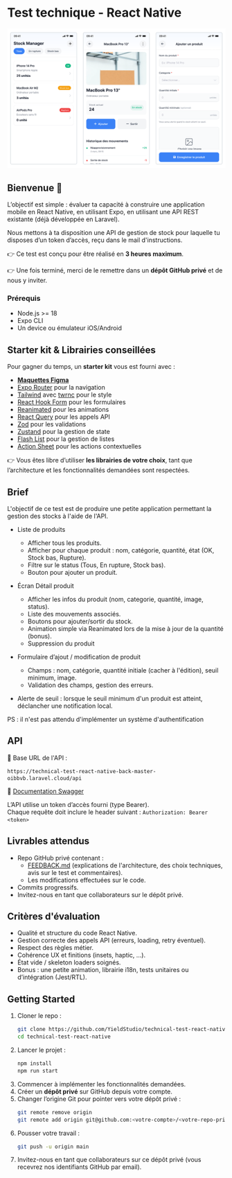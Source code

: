# Test technique - React Native

![App](art/screenshot.png)

## Bienvenue 👋

L’objectif est simple : évaluer ta capacité à construire une application mobile en React Native, en utilisant Expo, en utilisant une API REST existante (déjà développée en Laravel).

Nous mettons à ta disposition une API de gestion de stock pour laquelle tu disposes d’un token d’accès, reçu dans le mail d'instructions.

👉 Ce test est conçu pour être réalisé en **3 heures maximum**.

👉 Une fois terminé, merci de le remettre dans un **dépôt GitHub privé** et de nous y inviter.

### Prérequis
- Node.js >= 18
- Expo CLI
- Un device ou émulateur iOS/Android

## Starter kit & Librairies conseillées

Pour gagner du temps, un **starter kit** vous est fourni avec :

- **[Maquettes Figma](https://www.figma.com/design/ngBgAcJCx8XOTdfyoGdvED/Stock-manager---Test-technique?node-id=4-471&t=dTgsItnlnDsvOMYX-1)**
- [Expo Router](https://docs.expo.dev/router/introduction/) pour la navigation
- [Tailwind](https://tailwindcss.com/) avec [twrnc](https://github.com/jaredh159/tailwind-react-native-classnames) pour le style
- [React Hook Form](https://react-hook-form.com/) pour les formulaires
- [Reanimated](https://docs.swmansion.com/react-native-reanimated/) pour les animations
- [React Query](https://tanstack.com/query/latest) pour les appels API
- [Zod](https://zod.dev/) pour les validations
- [Zustand](https://zustand-demo.pmnd.rs/) pour la gestion de state
- [Flash List](https://shopify.github.io/flash-list/) pour la gestion de listes
- [Action Sheet](https://github.com/expo/react-native-action-sheet) pour les actions contextuelles


👉 Vous êtes libre d’utiliser **les librairies de votre choix**, tant que l’architecture et les fonctionnalités demandées sont respectées.

## Brief

L'objectif de ce test est de produire une petite application permettant la gestion des stocks à l'aide de l'API.

- Liste de produits
  - Afficher tous les produits.
  - Afficher pour chaque produit : nom, catégorie, quantité, état (OK, Stock bas, Rupture).
  - Filtre sur le status (Tous, En rupture, Stock bas).
  - Bouton pour ajouter un produit.

- Écran Détail produit
  - Afficher les infos du produit (nom, categorie, quantité, image, status).
  - Liste des mouvements associés.
  - Boutons pour ajouter/sortir du stock.
  - Animation simple via Reanimated lors de la mise à jour de la quantité (bonus).
  - Suppression du produit

- Formulaire d’ajout / modification de produit
  - Champs : nom, catégorie, quantité initiale (cacher à l'édition), seuil minimum, image.
  - Validation des champs, gestion des erreurs.

- Alerte de seuil : lorsque le seuil minimum d'un produit est atteint, déclancher une notification local.
 
PS : il n'est pas attendu d'implémenter un système d'authentification

## API

🔗 Base URL de l'API : 
```
https://technical-test-react-native-back-master-oibbvb.laravel.cloud/api
```

🔗 [Documentation Swagger](https://technical-test-react-native-back-master-oibbvb.laravel.cloud/api/swagger)

L’API utilise un token d’accès fourni (type Bearer).  
Chaque requête doit inclure le header suivant : `Authorization: Bearer <token>`


## Livrables attendus

- Repo GitHub privé contenant :
  - [FEEDBACK.md](http://FEEDBACK.md) (explications de l'architecture, des choix techniques, avis sur le test et commentaires).
  - Les modifications effectuées sur le code.
- Commits progressifs.
- Invitez-nous en tant que collaborateurs sur le dépôt privé.

## Critères d'évaluation

- Qualité et structure du code React Native.
- Gestion correcte des appels API (erreurs, loading, retry éventuel).
- Respect des règles métier.
- Cohérence UX et finitions (insets, haptic, ...).
- État vide / skeleton loaders soignés.
- Bonus : une petite animation, librairie i18n, tests unitaires ou d’intégration (Jest/RTL).

## Getting Started

1. Cloner le repo :
   ```bash
   git clone https://github.com/YieldStudio/technical-test-react-native.git
   cd technical-test-react-native
   ```
2. Lancer le projet :
   ```bash
   npm install
   npm run start
   ```
3. Commencer à implémenter les fonctionnalités demandées.
4. Créer un **dépôt privé** sur GitHub depuis votre compte.
5. Changer l’origine Git pour pointer vers votre dépôt privé :
   ```bash
   git remote remove origin
   git remote add origin git@github.com:<votre-compte>/<votre-repo-prive>.git
   ```
6. Pousser votre travail :
   ```bash
   git push -u origin main
   ```
7. Invitez-nous en tant que collaborateurs sur ce dépôt privé (vous recevrez nos identifiants GitHub par email).
